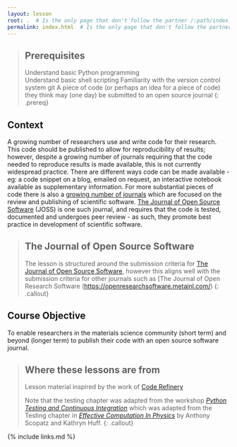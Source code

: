 ```yaml
---
layout: lesson
root: .  # Is the only page that don't follow the partner /:path/index.html
permalink: index.html  # Is the only page that don't follow the partner /:path/index.html
---
```


> ## Prerequisites
>
> Understand basic Python programming  
> Understand basic shell scripting
> Familiarity with the version control system git 
> A piece of code (or perhaps an idea for a piece of code) they think may (one day) be submitted to an open source journal
{: .prereq}

## Context

A growing number of researchers use and write code for their research.
This code should be published to allow for reproducibility of results; however, despite a growing number of journals requiring that the code needed to reproduce results is made available, this is not currently widespread practice.
There are different ways code can be made available - eg: a code snippet on a blog, emailed on request, an interactive notebook available as supplementary information.
For more substantial pieces of code there is also a [growing number of journals](https://www.codeisscience.com/journal_table) which are focused on the review and publishing of scientific software.
[The Journal of Open Source Software](http://joss.theoj.org) (JOSS) is one such journal, and requires that the code is tested, documented and undergoes peer review - as such, they promote best practice in development of scientific software. 

> ## The Journal of Open Source Software
>
> The lesson is structured around the submission criteria for [The Journal of Open Source Software](http://joss.theoj.org), however this
> aligns well with the submission criteria for other journals such as [The Journal of Open Research Software
> (https://openresearchsoftware.metajnl.com/)
{: .callout}

## Course Objective

To enable researchers in the materials science community (short term) and beyond (longer term) to publish their code with an open source software journal.

> ## Where these lessons are from
>
> Lesson material inspired by the work of [Code Refinery](https://coderefinery.org/)
>
> Note that the testing chapter was adapted from the workshop
> *[Python Testing and Continuous Integration](https://katyhuff.github.io/python-testing/)*
> which was adapted from the Testing chapter in
> *[Effective Computation In Physics](http://physics.codes)*
> by Anthony Scopatz and Kathryn Huff.
{: .callout}

{% include links.md %}
